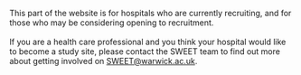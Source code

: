 This part of the website is for hospitals who are currently recruiting, and for those who may be considering opening to recruitment.      
<br/>
If you are a health care professional and you think your hospital would like to become a study site, please contact the SWEET team to find out more about getting involved on [SWEET@warwick.ac.uk](mailto:SWEET@warwick.ac.uk).

